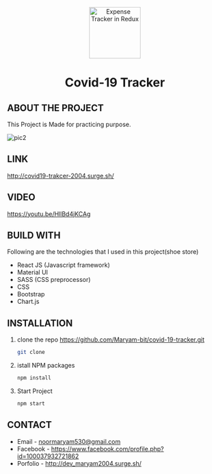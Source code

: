 <!-- PROJECT LOGO -->
<!-- <br /> -->
<div align="center">

  <img src="https://user-images.githubusercontent.com/56764144/129698640-913e99f9-3f0c-4567-876b-d6919377fde2.png" alt="Expense Tracker in Redux" width="120">
  <h1 align="center">Covid-19 Tracker</h1>
</div>


<!-- ABOUT THE PROJECT -->
## ABOUT THE PROJECT
This Project is Made for practicing purpose.

![pic2](https://user-images.githubusercontent.com/56764144/129699116-0688b909-abcb-4ad3-af46-ba3eb4abd7fb.PNG)


## LINK 
http://covid19-trakcer-2004.surge.sh/
 
 
## VIDEO
https://youtu.be/HllBd4jKCAg


## BUILD WITH

Following are the technologies that I used in this project(shoe store)
* React JS (Javascript framework)
* Material UI
* SASS (CSS preprocessor)
* CSS
* Bootstrap
* Chart.js



## INSTALLATION

1. clone the repo https://github.com/Maryam-bit/covid-19-tracker.git
   ```sh
   git clone 
   ```
2. istall NPM packages
   ```sh
   npm install
   ```
3. Start Project
    ```sh
    npm start
   ```



## CONTACT

* Email - noormaryam530@gmail.com
* Facebook - https://www.facebook.com/profile.php?id=100037932721862
* Porfolio - http://dev_maryam2004.surge.sh/
